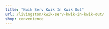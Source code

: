 ```yaml
---
title: "Kwik Serv Kwik In Kwik Out"
url: /livingston/kwik-serv-kwik-in-kwik-out/
shop: convenience
---
```

